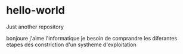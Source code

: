 # hello-world
Just another repository


bonjoure j'aime l'informatique
je besoin de comprandre les diferantes etapes des constriction d'un systheme d'exploitation

